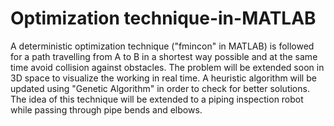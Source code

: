 # Optimization technique-in-MATLAB
A deterministic optimization technique ("fmincon" in MATLAB) is followed for a path travelling from A to B in a shortest way possible and at the same time avoid collision against obstacles.
The problem will be extended soon in 3D space to visualize the working in real time.
A heuristic algorithm will be updated using "Genetic Algorithm" in order to check for better solutions.
The idea of this technique will be extended to a piping inspection robot while passing through pipe bends and elbows.
